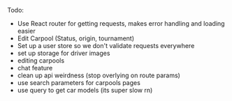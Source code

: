 Todo: 

- Use React router for getting requests, makes error handling and loading easier
- Edit Carpool (Status, origin, tournament)
- Set up a user store so we don't validate requests everywhere
- set up storage for driver images
- editing carpools
- chat feature
- clean up api weirdness (stop overlying on route params)
- use search parameters for carpools pages
- use query to get car models (its super slow rn)
